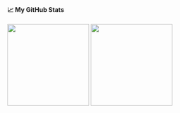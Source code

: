 #### &#x1f4c8; My GitHub Stats

<img align="center" src="https://github-readme-stats-one-bice.vercel.app/api?username=nhathvv&count_private=true&theme=tokyonight&show_icons=true&include_all_commits=true&role=OWNER,ORGANIZATION_MEMBER,COLLABORATOR" height="185px" /> <img align="center" src="https://github-readme-stats-one-bice.vercel.app/api/top-langs/?username=nhathvv&layout=compact&langs_count=8&theme=tokyonight&role=OWNER,COLLABORATOR" height="185px" />
